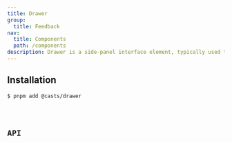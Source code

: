 ```yaml
---
title: Drawer
group:
  title: Feedback
nav:
  title: Components
  path: /components
description: Drawer is a side-panel interface element, typically used to display additional content or tools.
---
```


## Installation

```bash
$ pnpm add @casts/drawer
```

<code src="../examples/basic.tsx" />

## API

<API src="@casts/drawer"></API>
